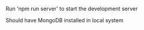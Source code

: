 Run 'npm run server' to start the development server

Should have MongoDB installed in local system
